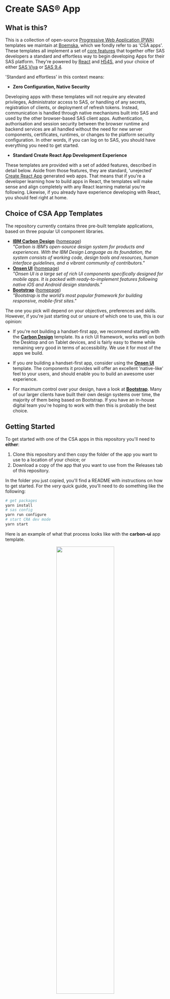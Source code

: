 # Create SAS&reg; App

##  What is this?

This is a collection of open-source [Progressive Web Application (PWA)](https://en.wikipedia.org/wiki/Progressive_web_application) templates we maintain at [Boemska](https://boemskats.com/), which we fondly refer to as 'CSA apps'. These templates all implement a set of [core features](#core-features) that together offer SAS developers a standard and effortless way to begin developing Apps for their SAS platform. They're powered by [React](https://reactjs.org/) and [H54S](https://github.com/Boemska/h54s), and your choice of either [SAS Viya](https://www.sas.com/en_us/software/viya.html) or [SAS 9.4](https://www.sas.com/en_us/software/sas9.html). 

'Standard and effortless' in this context means:

* **Zero Configuration, Native Security**  

Developing apps with these templates will not require any elevated privileges, Administrator access to SAS, or handling of any secrets, registration of clients, or deployment of refresh tokens. Instead, communication is handled through native mechanisms built into SAS and used by the other browser-based SAS client apps. Authentication, authorisation and session security between the browser runtime and backend services are all handled without the need for new server components, certificates, runtimes, or changes to the platform security configuration. In other words, if you can log on to SAS, you should have everything you need to get started.

* **Standard Create React App Development Experience**  

These templates are provided with a set of added features, described in detail below. Aside from those features, they are standard, 'unejected' [Create React App](https://github.com/facebook/create-react-app) generated web apps. That means that if you're a developer learning how to build apps in React, the templates will make sense and align completely with any React learning material you're following. Likewise, if you already have experience developing with React, you should feel right at home.


## Choice of CSA App Templates 

The repository currently contains three pre-built template applications, based on three popular UI component libraries.

* **[IBM Carbon Design](./carbon-ui)** ([homepage](https://www.carbondesignsystem.com/))  
_"Carbon is IBM’s open-source design system for products and experiences. With the IBM Design Language as its foundation, the system consists of working code, design tools and resources, human interface guidelines, and a vibrant community of contributors."_  
* **[Onsen UI](./onsen-ui)** ([homepage](https://onsen.io/))  
_"Onsen UI is a large set of rich UI components specifically designed for mobile apps. It is packed with ready-to-implement features following native iOS and Android design standards."_
* **[Bootstrap](./bootstrap)** ([homepage](https://getbootstrap.com/))  
_"Bootstrap is the world’s most popular framework for building responsive, mobile-first sites."_

The one you pick will depend on your objectives, preferences and skills. However, if you're just starting out or unsure of which one to use, this is our opinion:

- If you're not building a handset-first app, we recommend starting with the **[Carbon Design](./carbon-ui)** template. Its a rich UI framework, works well on both the Desktop and on Tablet devices, and is fairly easy to theme while remaining very good in terms of accessibility. We use it for most of the apps we build.

- If you _are_ building a handset-first app, consider using the **[Onsen UI](./onsen-ui)** template. The components it provides will offer an excellent 'native-like' feel to your users, and should enable you to build an awesome user experience.

- For maximum control over your design, have a look at **[Bootstrap](./bootstrap)**. Many of our larger clients have built their own design systems over time, the majority of them being based on Bootstrap. If you have an in-house digital team you're hoping to work with then this is probably the best choice. 


## Getting Started

To get started with one of the CSA apps in this repository you'll need to **either**:

1. Clone this repository and then copy the folder of the app you want to use to a location of your choice; or
2. Download a copy of the app that you want to use from the Releases tab of this repository.

In the folder you just copied, you'll find a README with instructions on how to get started. For the _very_ quick guide, you'll need to do something like the following:

```bash
# get packages
yarn install
# sas config
yarn run configure
# start CRA dev mode
yarn start
```

Here is an example of what that process looks like with the **carbon-ui** app template.

<p align="center">
<img src="docs/csa-term.svg" width="60%" />
</p>

Note that this animation is condensed, and the initial `yarn start` command can take up to a minute to generate the dev runtime. 

Following that, a CRA dev mode CSA app should appear in your browser, and any changes you make to the code in the template should be reflected in the browser. After this step, you can continue coding your app by following the official [Create React App documentation](https://create-react-app.dev/docs/getting-started/#scripts), starting from [the scripts step](https://create-react-app.dev/docs/getting-started/#scripts). This is what the 'standard' bit is all about.


## Core Features

The templates in this repository are configured with the following base features. 

**Key**  
**⣿⣿⣿⣿⣿** - Implemented  
**⣿⣿⣿⣀⣀** - In progress  
**⣿⣀⣀⣀⣀** - Planned  

| Feature | [carbon-ui](./carbon-ui) | [onsen-ui](./onsen-ui)  | [bootstrap](bootstrap) |
| -------| ------------------------ | ----------------------- | ---------------------- |
| H54S (SAS Authentication + transport) | **⣿⣿⣿⣿⣿** | **⣿⣿⣿⣿⣿** | **⣿⣿⣿⣿⣿** |
| Saving, loading, sharing of projects* | **⣿⣿⣿⣿⣿** | **⣿⣿⣿⣀⣀** | **⣿⣀⣀⣀⣀** |
| Direct Deploy to Home Screen | **⣿⣿⣿⣿⣿** | **⣿⣿⣿⣿⣿** | **⣿⣀⣀⣀⣀** |
| Automatic update of app runtime | **⣿⣿⣿⣿⣿** | **⣿⣿⣿⣿⣿** | **⣿⣿⣿⣿⣿** |
| Offline mode | **⣿⣿⣿⣿⣿** | **⣿⣿⣿⣿⣿** | **⣿⣿⣿⣿⣿** |
| Direct deployment of back end code* | **⣿⣿⣿⣀⣀** | **⣀⣀⣀⣀⣀** | **⣿⣀⣀⣀⣀** |

\* indicates SAS Viya-only REST API feature 


### Integrated SAS Authentication and Communication via H54S

These templates are designed to integrate with your SAS platform, and that integration is managed by [H54S](https://github.com/boemska/h54s), the HTML5 Data Adapter for SAS. The core H54S library manages your app's interaction with your SAS server: requests and data transport, authentication and session management, and debug log management. 

<p align="center">
<img src="docs/csa-final-login.svg" width="60%" />
</p>

All app templates contained within this repository are pre-configured with an H54S adapter service (`_adapterService`) instance. In addition, the UI components that you would typically need to create to power the SASLogon handling functionality, as well as the transport status indicator, debug mode switch, application & debug log modals and Log Out button have already been created and integrated with H54S.

For more information about the core H54S library, it is recommended that you check out the [core adapter repository](https://github.com/Boemska/h54s). Some of this functionality is also documented in more detail in our (very) deprecated [Angular v1 Bootstrap Seed App](https://github.com/Boemska/h54s-angular-seed-app).

### Secure Saving, Loading and Sharing of In-app Projects (Viya only)

As you look through this repository and navigate through the templates, you'll notice that one of the core concepts is a _project_. A 'project' is like a saved snapshot of the state of your App. How much data you save is entirely up to you, and will depend on the size and complexity of your app. Saved data can range from a set of dropdown selections that would be recalled by loading a project, to multiple instances of parameter selections, each retaining the data from the time that model was last run. 

<p align="center">
<img src="docs/csa-final-projects.svg" width="60%" />
</p>

This functionality will allow your users to Create, Save and Load projects. It will also allow them to Share projects with colleagues, either by copying and pasting a link, or for camera-enabled devices, showing a QR code to a colleague so they can just point their device's camera at it. If they are connected to the network, and are authorised within the Files service to read your project, it will load on an instance of the app on their device.

The project files generated by your app will be saved to the SAS Viya Files service, to a configurable 'Projects' folder location. When a shared project URL is loaded, this is what happens:

* the app loads on the device
* if the user isn't logged in, they are asked to authenticate
* once there is a valid auth session, the project file is requested
* SAS evaluates permissions on that file, and if your colleague is allowed to read that project, it is loaded in to their instance of the app.

Note: This feature is Viya-only for now, as it depends on the Viya Files and Folders services. At Boemska we have an implementation of this functionality which stores projects and allows them to be shared via SAS v9 Metadata Document (TextStore) objects, where similar security / authorisation benefits apply. We may end up porting that functionality to these templates; if you're interested, please let us know by raising an issue. 


### App-store-Free Installation

These templates are Progressive Web Apps (PWAs), which means they are designed to be saved to your users' Home Screns. The first time a user opens an app on their iPad or mobile device, they will be prompted to install the application to their home screen (what this prompt looks like depends on their flavour of mobile OS). If they accept, they'll be able to open your CSA app from the home screen of their device, no different to an app they downloaded from their App Store!

<p align="center">
<img src="docs/csa-final-deploytohome.svg" width="60%" />
</p>

The parameters for configuring things like home-screen icons, app names and splash images depend on the target device OS, but are also easily configurable. Each template includes a pre-configured example of this.


### Easy App Updates

Ensuring that your users update to the latest version of your app is a well-known challenge - especially if the update process is lengthy or requires them to jump through hoops.

With CSA apps, this isn't the case. Whenever you push a change your application, your users will be notified that there is a new version of the application available - regardless of the device they're on. If they choose to update the application, the context of the application is preserved to storage, and the app is updated in-place. Depending on how much of the app an update changes, they might not even notice that an update happened.

In the background, this process is handled by Google's excellent [workbox](https://developers.google.com/web/tools/workbox) library. 

<p align="center">
<img src="docs/csa-final-update.svg" width="60%" />
</p>

I guess saying CSA apps are 'no different to an app downloaded from an App Store' isn't _entirely_ fair... to CSA apps.


### Offline Mode

One of the really nice things about mobile devices and mobile applications is their mobility. Frequently, your users can take them places without WiFi or a data connection. 

All of the CSA templates within this repository are offline-capable, again courtesy of Google's excellent [workbox](https://developers.google.com/web/tools/workbox) library. 

<p align="center">
<img src="docs/csa-final-offlinemode.svg" width="60%" />
</p>

How you decide what data you save to local storage and make available to your users in offline mode is mostly up to you. However, the ability to load your app when offline, the indicators that show your users that the app is offline, and the hooks that respond to the navigator.online() event are all there already. Documenting how you can make selected [projects](#secure-saving-loading-and-sharing-of-in-app-projects-viya-only) available in offline mode is something we plan to document and automate. Watch this space. 


### Automatic deployment of Back-end services (Viya only)

Unlike the other features outlined here, this one is still mostly experimental. It exists specifically for the initial deployment of apps developed using Boemska [AppFactory](https://boemskats.com/products/af/). However, the functionality can be extended to apps that aren't developed using AF.

AppFactory project files are hierarchical JSON files, where the code for SAS-based services is organised into folders representing the role grouping for those services. These AppFactory project files can optionally be bundled with the application front-end. You would package up your app as normal, as a .zip file containing the app build, for deploying to a web server. It would then be deployed to a web server, either by an administrator deploying to `/var/www/html` or a user deploying to their personal `~/public_html`. 

<p align="center">
<img src="docs/csa-final-autodeploy.svg" width="60%" />
</p>

The first time that app is loaded into the browser, it won't have the back-end jobExecution services it needs. When this happens, this auto-deployment routine can iterate through all of the folders and services found in the included AF project json file. If the authenticated SAS user has the necessary permissions, the app can then deploy these code objects to the back-end by communicating directly with the `/jobDefinitions` and `/folders` services within SAS Viya. 



